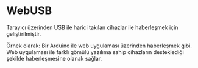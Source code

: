 # WebUSB

Tarayıcı üzerinden USB ile harici takılan cihazlar ile haberleşmek için geliştirilmiştir. 

Örnek olarak: 
  Bir Arduino ile web uygulaması üzerinden haberleşmek gibi. Web uygulaması ile farklı gömülü yazılıma sahip cihazların desteklediği şekilde haberleşmesine olanak sağlar. 

